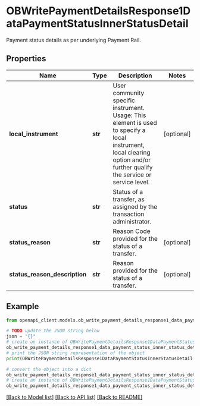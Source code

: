 # OBWritePaymentDetailsResponse1DataPaymentStatusInnerStatusDetail

Payment status details as per underlying Payment Rail.

## Properties

Name | Type | Description | Notes
------------ | ------------- | ------------- | -------------
**local_instrument** | **str** | User community specific instrument. Usage: This element is used to specify a local instrument, local clearing option and/or further qualify the service or service level. | [optional] 
**status** | **str** | Status of a transfer, as assigned by the transaction administrator. | 
**status_reason** | **str** | Reason Code provided for the status of a transfer. | [optional] 
**status_reason_description** | **str** | Reason provided for the status of a transfer. | [optional] 

## Example

```python
from openapi_client.models.ob_write_payment_details_response1_data_payment_status_inner_status_detail import OBWritePaymentDetailsResponse1DataPaymentStatusInnerStatusDetail

# TODO update the JSON string below
json = "{}"
# create an instance of OBWritePaymentDetailsResponse1DataPaymentStatusInnerStatusDetail from a JSON string
ob_write_payment_details_response1_data_payment_status_inner_status_detail_instance = OBWritePaymentDetailsResponse1DataPaymentStatusInnerStatusDetail.from_json(json)
# print the JSON string representation of the object
print(OBWritePaymentDetailsResponse1DataPaymentStatusInnerStatusDetail.to_json())

# convert the object into a dict
ob_write_payment_details_response1_data_payment_status_inner_status_detail_dict = ob_write_payment_details_response1_data_payment_status_inner_status_detail_instance.to_dict()
# create an instance of OBWritePaymentDetailsResponse1DataPaymentStatusInnerStatusDetail from a dict
ob_write_payment_details_response1_data_payment_status_inner_status_detail_from_dict = OBWritePaymentDetailsResponse1DataPaymentStatusInnerStatusDetail.from_dict(ob_write_payment_details_response1_data_payment_status_inner_status_detail_dict)
```
[[Back to Model list]](../README.md#documentation-for-models) [[Back to API list]](../README.md#documentation-for-api-endpoints) [[Back to README]](../README.md)


